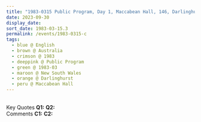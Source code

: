 ```yaml
---
title: "1983-0315 Public Program, Day 1, Maccabean Hall, 146, Darlinghurst Road, Darlinghurst (eastern suburb of Sydney), New South Wales, Australia"
date: 2023-09-30
display_date: 
sort_date: 1983-03-15.3
permalink: /events/1983-0315-c
tags:
  - blue @ English
  - brown @ Australia
  - crimson @ 1983
  - deeppink @ Public Program
  - green @ 1983-03
  - maroon @ New South Wales
  - orange @ Darlinghurst
  - peru @ Maccabean Hall
---
```


<br>

<wave-list>
  <list-title color="DarkSeaGreen" width="55">Key Quotes</list-title>
  <list-item color="BlanchedAlmond" width="280"><b>Q1:</b> <i></i></list-item>
  <list-item color="Lavender" width="280"><b>Q2:</b> <i></i></list-item>
</wave-list>

<br>

<wave-list>
  <list-title color="DarkSeaGreen" width="55">Comments</list-title>
  <list-item color="BlanchedAlmond" width="280"><b>C1:</b> <i></i></list-item>
  <list-item color="Lavender" width="280"><b>C2:</b> <i></i></list-item>
</wave-list>